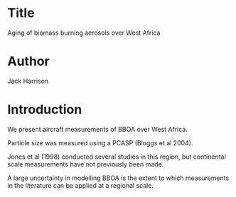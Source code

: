 # Title
Aging of biomass burning aerosols over West Africa

# Author
Jack Harrison

# Introduction
We present aircraft measurements of BBOA over West Africa.

Particle size was measured using a PCASP (Bloggs et al 2004).

Jones et al (1998) conducted several studies in this region, but continental scale measurements have not previously been made.

A large uncertainty in modelling BBOA is the extent to which measurements in the literature can be applied at a regional scale.
